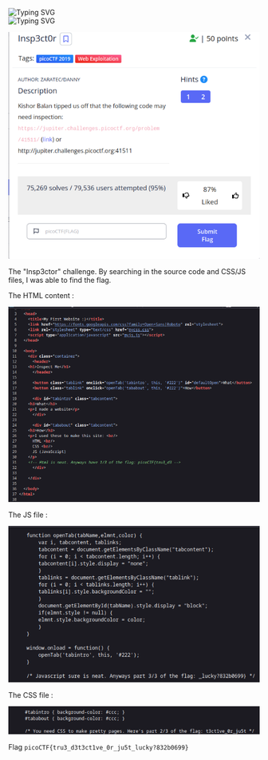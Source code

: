 ![Typing SVG](https://readme-typing-svg.herokuapp.com?font=Fira+Code&pause=1000&width=435&size=35&lines=Insp3ctor)
<br>
![Typing SVG](https://readme-typing-svg.herokuapp.com?font=Fira+Code&weight=500&pause=1000&color=F70000&width=435&lines=Web+Exploitation)

![Challenge Description](Insp3ctor.png)

The "Insp3ctor" challenge.
By searching in the source code and CSS/JS files, I was able to find the flag.

The HTML content :

![file command](source-code.png)

The JS file :

![file command](javascript.png)
 
The CSS file :

![file command](css.png)



Flag
`picoCTF{tru3_d3t3ct1ve_0r_ju5t_lucky?832b0699}`
